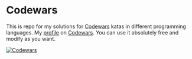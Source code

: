 # Codewars

This is repo for my solutions for [Codewars](https://www.codewars.com "Codewars page") katas in different programming languages.
My [profile](https://www.codewars.com/users/ArtemiiH "Me") on [Codewars](https://www.codewars.com "Codewars page").
You can use it absolutely free and modify as you want.

[![Codewars](https://www.codewars.com/users/ArtemiiH/badges/large)](https://www.codewars.com/users/ArtemiiH "Me")
